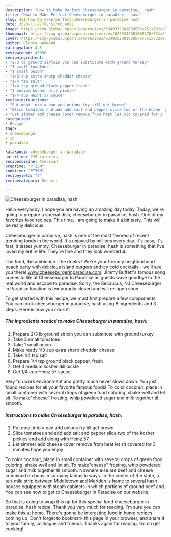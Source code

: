 ```yaml
---
description: "How to Make Perfect Cheeseburger in paradise,  hash"
title: "How to Make Perfect Cheeseburger in paradise,  hash"
slug: 431-how-to-make-perfect-cheeseburger-in-paradise-hash
date: 2020-11-27T02:51:06.482Z
image: https://img-global.cpcdn.com/recipes/6249332081688576/751x532cq70/cheeseburger-in-paradise-hash-recipe-main-photo.jpg
thumbnail: https://img-global.cpcdn.com/recipes/6249332081688576/751x532cq70/cheeseburger-in-paradise-hash-recipe-main-photo.jpg
cover: https://img-global.cpcdn.com/recipes/6249332081688576/751x532cq70/cheeseburger-in-paradise-hash-recipe-main-photo.jpg
author: Elnora Hammond
ratingvalue: 4.5
reviewcount: 43050
recipeingredient:
- "2/3 lb ground sirloin you can substitute with ground turkey"
- "3 small tomatoes"
- "1 small onion"
- "1/3 cup extra sharp cheddar cheese"
- "1/4 tsp salt"
- "1/4 tsp ground black pepper fresh"
- "3 medium kosher dill pickle"
- "1/4 cup Heinz 57 sauce"
recipeinstructions:
- "Put meat into a pan add onions fry till get brown"
- "Slice tomatoes and add add salt and pepper slice two of the kosher pickles and add along with Heinz 57."
- "Let simmer add cheese cover remove from heat let sit covered for 3 minutes hope you enjoy"
categories:
- Recipe
tags:
- cheeseburger
- in
- paradise

katakunci: cheeseburger in paradise 
nutrition: 278 calories
recipecuisine: American
preptime: "PT15M"
cooktime: "PT36M"
recipeyield: "2"
recipecategory: Dessert

---
```



![Cheeseburger in paradise,  hash](https://img-global.cpcdn.com/recipes/6249332081688576/751x532cq70/cheeseburger-in-paradise-hash-recipe-main-photo.jpg)

Hello everybody, I hope you are having an amazing day today. Today, we're going to prepare a special dish, cheeseburger in paradise,  hash. One of my favorites food recipes. This time, I am going to make it a bit tasty. This will be really delicious.

Cheeseburger in paradise,  hash is one of the most favored of recent trending foods in the world. It's enjoyed by millions every day. It's easy, it's fast, it tastes yummy. Cheeseburger in paradise,  hash is something that I've loved my entire life. They're fine and they look wonderful.

The food, the ambience.. the drinks.! We&#39;re your friendly neighborhood beach party with delicious island burgers and icy cold cocktails - we&#39;ll see you there! www.cheeseburgerinparadise.com. Jimmy Buffett&#39;s famous song comes to life at Cheeseburger In Paradise as guests wave goodbye to the real world and escape to paradise. Sorry, the Secaucus, NJ Cheeseburger in Paradise location is temporarily closed and will re-open soon.


To get started with this recipe, we must first prepare a few components. You can cook cheeseburger in paradise,  hash using 8 ingredients and 3 steps. Here is how you cook it.

<!--inarticleads1-->

##### The ingredients needed to make Cheeseburger in paradise,  hash:

1. Prepare 2/3 lb ground sirloin you can substitute with ground turkey
1. Take 3 small tomatoes
1. Take 1 small onion
1. Make ready 1/3 cup extra sharp cheddar cheese
1. Take 1/4 tsp salt
1. Prepare 1/4 tsp ground black pepper, fresh
1. Get 3 medium kosher dill pickle
1. Get 1/4 cup Heinz 57 sauce


Very fun work environment and pretty much never slows down. You just found recipes for all your favorite famous foods! To color coconut, place in small container with several drops of green food coloring. shake well and let sit. To make&#34;cheese&#34; frosting, whip powdered sugar and milk together til smooth. 

<!--inarticleads2-->

##### Instructions to make Cheeseburger in paradise,  hash:

1. Put meat into a pan add onions fry till get brown
1. Slice tomatoes and add add salt and pepper slice two of the kosher pickles and add along with Heinz 57.
1. Let simmer add cheese cover remove from heat let sit covered for 3 minutes hope you enjoy


To color coconut, place in small container with several drops of green food coloring. shake well and let sit. To make&#34;cheese&#34; frosting, whip powdered sugar and milk together til smooth. Nowhere else are beef and cheese combined on buns in so many fantastic ways. In the center of the state, a ten-mile strip between Middletown and Meriden is home to several hash houses equipped with steam cabinets in which portions of ground beef and. You can see how to get to Cheeseburger In Paradise on our website. 

So that is going to wrap this up for this special food cheeseburger in paradise,  hash recipe. Thank you very much for reading. I'm sure you can make this at home. There's gonna be interesting food in home recipes coming up. Don't forget to bookmark this page in your browser, and share it to your family, colleague and friends. Thanks again for reading. Go on get cooking!

